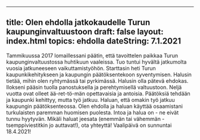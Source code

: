   ---
  title: Olen ehdolla jatkokaudelle Turun kaupunginvaltuustoon
  draft: false
  layout: index.html
  topics: ehdolla
  dateString: 7.1.2021
---

Tammikuussa 2017 lomaillessani päätin, että tavoittelen paikkaa Turun kaupunginvaltuustossa huhtikuun vaaleissa. Tuo tuntui hyvältä jatkumolta vuosia jatkuneeseen vaikuttamistyöhön. Starttasin heti Turun kaupunkikehitykseen ja kaupungin päätöksentekoon syventymisen. Halusin tietää, mihin olen ryhtymässä tai pyrkimässä. Halusin olla pätevä ehdokas.
Ilokseni pääsin tuolla panostuksella ja perehtymisellä valtuustoon. Neljä vuotta ovat olleet ää-ret-tö-män opettavaisia ja antoisia. Päätöksiä tehdään ja kaupunki kehittyy, mutta työ jatkuu. Haluan, että omakin työ jatkuu kaupungin päätöksenteossa. Olen ehdolla ja haluan käyttää osaamistani turkulaisten paremman huomisen puolesta. Intoa ja halua on - ne eivät tunnu hyytyvän.
Mikäli haluat jeesata (enemmän tai vähemmän - tsemppiviestitkin jo auttavat!), ota yhteyttä! Vaalipäivä on sunnuntai 18.4.2021!
